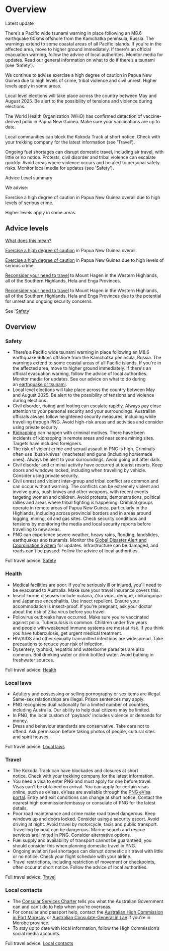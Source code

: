 # Overview

Latest update

There’s a Pacific wide tsunami warning in place following an M8.6 earthquake 60kms offshore from the Kamchatka peninsula, Russia. The warnings extend to some coastal areas of all Pacific islands. If you're in the affected area, move to higher ground immediately. If there's an official evacuation warning, follow the advice of local authorities. Monitor media for updates. Read our general information on what to do if there’s a tsunami (see ‘Safety’).  
  
We continue to advise exercise a high degree of caution in Papua New Guinea due to high levels of crime, tribal violence and civil unrest. Higher levels apply in some areas.   
  
Local level elections will take place across the country between May and August 2025. Be alert to the possibility of tensions and violence during elections.   
  
The World Health Organization (WHO) has confirmed detection of vaccine-derived polio in Papua New Guinea. Make sure your vaccinations are up to date.  
  
Local communities can block the Kokoda Track at short notice. Check with your trekking company for the latest information (see 'Travel').  
  
Ongoing fuel shortages can disrupt domestic travel, including air travel, with little or no notice. Protests, civil disorder and tribal violence can escalate quickly. Avoid areas where violence occurs and be alert to personal safety risks. Monitor local media for updates (see 'Safety').

Advice Level summary

We advise:

Exercise a high degree of caution in Papua New Guinea overall due to high levels of serious crime.

Higher levels apply in some areas.

## Advice levels

[What does this mean?](/before-you-go/travel-advice-explained/)

[Exercise a high degree of caution](explain#level2) in Papua New Guinea overall.

[Exercise a high degree of caution](https://www.smartraveller.gov.au/consular-services/travel-advice-explained#level2) in Papua New Guinea due to high levels of serious crime.

[Reconsider your need to travel](explain#level3) to Mount Hagen in the Western Highlands, all of the Southern Highlands, Hela and Enga Provinces.

[Reconsider your need to travel](https://www.smartraveller.gov.au/consular-services/travel-advice-explained#level3) to Mount Hagen in the Western Highlands, all of the Southern Highlands, Hela and Enga Provinces due to the potential for unrest and ongoing security concerns.

See '[Safety](#safety)'

## Overview

### Safety

* There’s a Pacific wide tsunami warning in place following an M8.6 earthquake 60kms offshore from the Kamchatka peninsula, Russia. The warnings extend to some coastal areas of all Pacific islands. If you're in the affected area, move to higher ground immediately. If there's an official evacuation warning, follow the advice of local authorities. Monitor media for updates. See our advice on what to do during an [earthquake or tsunami](/node/345).
* Local level elections will take place across the country between May and August 2025. Be alert to the possibility of tensions and violence during elections.
* Civil disorder, rioting and looting can escalate rapidly. Always pay close attention to your personal security and your surroundings. Australian officials always follow heightened security measures, including while travelling through PNG. Avoid high-risk areas and activities and consider using private security.
* [Kidnapping](https://www.smartraveller.gov.au/before-you-go/safety/kidnapping) can happen with criminal motives. There have been incidents of kidnapping in remote areas and near some mining sites. Targets have included foreigners.
* The risk of violent crime and sexual assault in PNG is high. Criminals often use 'bush knives' (machetes) and guns (including homemade ones). Always be alert to your surroundings. Avoid going out after dark.
* Civil disorder and criminal activity have occurred at tourist resorts. Keep doors and windows locked, including when travelling by vehicle. Consider using private security.
* Civil unrest and violent inter-group and tribal conflict are common and can occur without warning. The conflicts can be extremely violent and involve guns, bush knives and other weapons, with recent events targeting women and children. Avoid protests, demonstrations, political rallies and areas where tribal fighting is happening. Criminal groups operate in remote areas of Papua New Guinea, particularly in the Highlands, including across provincial borders and in areas around logging, mining, oil and gas sites. Check security conditions and tensions by monitoring the media and local security reports before travelling to new areas.
* PNG can experience severe weather, heavy rains, flooding, landslides, earthquakes and tsunamis. Monitor the [Global Disaster Alert and Coordination System](http://gdacs.org/) for updates. Infrastructure can be damaged, and roads can't be passed. Follow the advice of local authorities.

Full travel advice: [Safety](#safety)

### Health

* Medical facilities are poor. If you're seriously ill or injured, you'll need to be evacuated to Australia. Make sure your travel insurance covers this.
* Insect-borne diseases include malaria, Zika virus, dengue, chikungunya and Japanese encephalitis. Use insect repellent. Ensure your accommodation is insect-proof. If you're pregnant, ask your doctor about the risk of Zika virus before you travel.
* Poliovirus outbreaks have occurred. Make sure you're vaccinated against polio. Tuberculosis is common. Children under five years and people with weakened immune systems are most at risk. If you think you have tuberculosis, get urgent medical treatment.
* HIV/AIDS and other sexually transmitted infections are widespread. Take precautions to reduce your risk of infection.
* Dysentery, typhoid, hepatitis and waterborne parasites are also common. Boil drinking water or drink bottled water. Avoid bathing in freshwater sources.

Full travel advice: [Health](#health)

### Local laws

* Adultery and possessing or selling pornography or sex items are illegal. Same-sex relationships are illegal. Prison sentences may apply.
* PNG recognises dual nationality for a limited number of countries, including Australia. Our ability to help dual citizens may be limited.
* In PNG, the local custom of 'payback' includes violence or demands for money.
* Dress and behaviour standards are conservative. Take care not to offend. Ask permission before taking photos of people, cultural sites and spirit houses.

Full travel advice: [Local laws](#local-laws)

### Travel

* The Kokoda Track can have blockades and closures at short notice. Check with your trekking company for the latest information.
* You need a visa to enter PNG and must apply for one before travel. Visas can't be obtained on arrival. You can apply for certain visas online, such as eVisas. eVisas are available through the [PNG eVisa portal](https://ica.gov.pg/visa/visit). Entry and exit conditions can change at short notice. Contact the nearest high commission/embassy or consulate of PNG for the latest details.
* Poor road maintenance and crime make road travel dangerous. Keep windows up and doors locked. Consider using a security escort. Avoid driving at night. Avoid travel by motorcycle, taxis and public transport. Travelling by boat can be dangerous. Marine search and rescue services are limited in PNG. Consider alternative options.
* Fuel supply and availability of transport cannot be guaranteed, you should consider this when planning domestic travel in PNG.
* Ongoing aviation fuel shortages can disrupt domestic air travel with little or no notice. Check your flight schedule with your airline.
* Travel restrictions, including restriction of movement or checkpoints, often occur at short notice. Follow the advice of local authorities.

Full travel advice: [Travel](#travel)

### Local contacts

* The [Consular Services Charter](/node/46) tells you what the Australian Government can and can't do to help when you're overseas.
* For consular and passport help, contact the [Australian High Commission in Port Moresby](https://png.embassy.gov.au/) or [Australian Consulate-General in Lae](https://dfat.gov.au/about-us/our-locations/missions/Pages/australian-consulate-papua-new-guinea.aspx) if you're in Morobe province.
* To stay up to date with local information, follow the High Commission’s social media accounts.

Full travel advice: [Local contacts](#local-contacts)